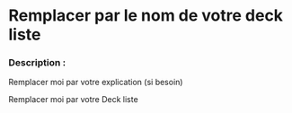 # Remplacer par le nom de votre deck liste

### Description :

Remplacer moi par votre explication (si besoin)


Remplacer moi par votre Deck liste
